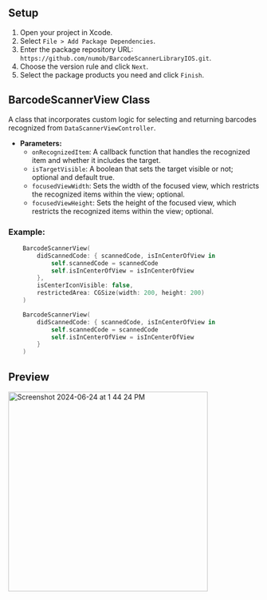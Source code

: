 ## Setup

1. Open your project in Xcode.
2. Select `File > Add Package Dependencies`.
3. Enter the package repository URL: `https://github.com/numob/BarcodeScannerLibraryIOS.git`.
4. Choose the version rule and click `Next`.
5. Select the package products you need and click `Finish`.

## BarcodeScannerView Class

A class that incorporates custom logic for selecting and returning barcodes recognized from `DataScannerViewController`.

- **Parameters:**
  - `onRecognizedItem`: A callback function that handles the recognized item and whether it includes the target.
  - `isTargetVisible`: A boolean that sets the target visible or not; optional and default true.
  - `focusedViewWidth`: Sets the width of the focused view, which restricts the recognized items within the view; optional.
  - `focusedViewHeight`: Sets the height of the focused view, which restricts the recognized items within the view; optional.

### Example:
```swift
    BarcodeScannerView(
        didScannedCode: { scannedCode, isInCenterOfView in
            self.scannedCode = scannedCode
            self.isInCenterOfView = isInCenterOfView
        },
        isCenterIconVisible: false,
        restrictedArea: CGSize(width: 200, height: 200)
    )

    BarcodeScannerView(
        didScannedCode: { scannedCode, isInCenterOfView in
            self.scannedCode = scannedCode
            self.isInCenterOfView = isInCenterOfView
        }
    )

```
## Preview
<img src="https://github.com/numob/BarcodeScannerLibraryIOS/assets/164918815/6d877515-9bbf-4189-a901-6f2b0821fcd5" alt="Screenshot 2024-06-24 at 1 44 24 PM" width="400"/>


